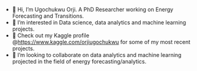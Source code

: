 - 👋 Hi, I’m Ugochukwu Orji. A PhD Researcher working on Energy Forecasting and Transitions.
- 👀 I’m interested in Data science, data analytics and machine learning projects.
- 👀 Check out my Kaggle profile @https://www.kaggle.com/orjiugochukwu for some of my most recent projects.
- 💞️ I’m looking to collaborate on data analytics and machine learning projected in the field of energy forecasting/analytics.


<!---
ugoorji12/ugoorji12 is a ✨ special ✨ repository because its `README.md` (this file) appears on your GitHub profile.
You can click the Preview link to take a look at your changes.
--->
